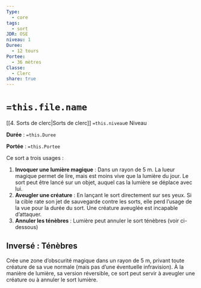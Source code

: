 ```yaml
---
Type:
  - core
tags:
  - sort
JDR: OSE
niveau: 1
Duree:
  - 12 tours
Portee:
  - 36 mètres
Classe:
  - Clerc
share: true
---
```

# `=this.file.name`  

[[4. Sorts de clerc|Sorts de clerc]] `=this.niveau`e Niveau

**Durée** : `=this.Duree` 

**Portée** : `=this.Portee`

Ce sort a trois usages :

1. **Invoquer une lumière magique** : Dans un rayon de 5 m. La lueur magique permet de lire, mais est moins vive que la lumière du jour. Le sort peut être lancé sur un objet, auquel cas la lumière se déplace avec lui.
2. **Aveugler une créature** : En lançant le sort directement sur ses yeux. Si la cible rate son jet de sauvegarde contre les sorts, elle perd l’usage de la vue pour la durée du sort. Une créature aveuglée est incapable d’attaquer.
3. **Annuler les ténèbres** : Lumière peut annuler le sort ténèbres (voir ci-dessous)

## Inversé : Ténèbres
Crée une zone d’obscurité magique dans un rayon de 5 m, privant toute créature de sa vue normale (mais pas d’une éventuelle infravision). À la manière de lumière, sa version réversible, ce sort peut servir à aveugler une créature ou à annuler le sort lumière.